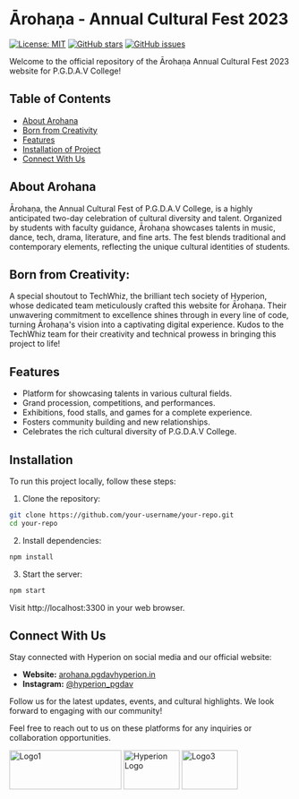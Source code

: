 # Ārohaṇa - Annual Cultural Fest 2023

[![License: MIT](https://img.shields.io/badge/License-MIT-yellow.svg)](https://opensource.org/licenses/MIT)
[![GitHub stars](https://img.shields.io/github/stars/your-username/your-repo.svg)](https://github.com/techwhizpgdav/Arohana23/stargazers)
[![GitHub issues](https://img.shields.io/github/issues/your-username/your-repo.svg)](https://github.com/techwhizpgdav/Arohana23/issues)

Welcome to the official repository of the Ārohaṇa Annual Cultural Fest 2023 website for P.G.D.A.V College!

## Table of Contents
- [About Arohana](#about-arohana)
- [Born from Creativity](#born-from-creativity)
- [Features](#features)
- [Installation of Project](#installation)
- [Connect With Us](#connect-with-us)

## About Arohana

Ārohaṇa, the Annual Cultural Fest of P.G.D.A.V College, is a highly anticipated two-day celebration of cultural diversity and talent. Organized by students with faculty guidance, Ārohaṇa showcases talents in music, dance, tech, drama, literature, and fine arts. The fest blends traditional and contemporary elements, reflecting the unique cultural identities of students.

## Born from Creativity:

A special shoutout to TechWhiz, the brilliant tech society of Hyperion, whose dedicated team meticulously crafted this website for Ārohaṇa. Their unwavering commitment to excellence shines through in every line of code, turning Ārohaṇa's vision into a captivating digital experience. Kudos to the TechWhiz team for their creativity and technical prowess in bringing this project to life!

## Features

- Platform for showcasing talents in various cultural fields.
- Grand procession, competitions, and performances.
- Exhibitions, food stalls, and games for a complete experience.
- Fosters community building and new relationships.
- Celebrates the rich cultural diversity of P.G.D.A.V College.

## Installation

To run this project locally, follow these steps:

1. Clone the repository:

```bash
git clone https://github.com/your-username/your-repo.git
cd your-repo
```

2. Install dependencies:

```bash
npm install
```

3. Start the server:

```bash
npm start
```
Visit http://localhost:3300 in your web browser.

## Connect With Us

Stay connected with Hyperion on social media and our official website:

- **Website:** [arohana.pgdavhyperion.in](https://arohana.pgdavhyperion.in/)
- **Instagram:** [@hyperion_pgdav](https://www.instagram.com/hyperion_pgdav/)

Follow us for the latest updates, events, and cultural highlights. We look forward to engaging with our community!

Feel free to reach out to us on these platforms for any inquiries or collaboration opportunities.

<div style="margin:0 auto;"><img src="https://pgdavhyperion.in/logos/PGDAVLogo.png" alt="Logo1" width="200" height="70"> <img src="https://pgdavhyperion.in/logos/HyperionLogo.jpeg" alt="Hyperion Logo" width="100" height="70"> <img src="https://pgdavhyperion.in/logos/techwhizlogo2.jpeg" alt="Logo3" width="100" height="70"></div>
